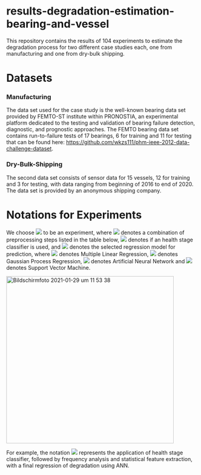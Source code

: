# results-degradation-estimation-bearing-and-vessel

This repository contains the results of 104 experiments to estimate the degradation process for two different case studies each, one from manufacturing and one from dry-bulk shipping.

# Datasets
### Manufacturing
The data set used for the case study is the well-known bearing data set provided by FEMTO-ST institute within PRONOSTIA, an experimental platform dedicated to the testing and validation of bearing failure detection, diagnostic, and prognostic approaches.
The FEMTO bearing data set contains run-to-failure tests of 17 bearings, 6 for training and 11 for testing that can be found here: https://github.com/wkzs111/phm-ieee-2012-data-challenge-dataset. 


### Dry-Bulk-Shipping
The second data set consists of sensor data for 15 vessels, 12 for training and 3 for testing, with data ranging from beginning of 2016 to end of 2020. The data set is provided by an anonymous shipping company. 

# Notations for Experiments
We choose <img src="https://render.githubusercontent.com/render/math?math=Z_{i,j}">  to be an experiment, where <img src="https://render.githubusercontent.com/render/math?math=$Z\in\{A,\dots,M\}$"> denotes a combination of preprocessing steps listed in the table below, <img src="https://render.githubusercontent.com/render/math?math=$i\in\{\mathrm{true,false}\}$"> denotes if an health stage classifier is used, and <img src="https://render.githubusercontent.com/render/math?math=$j\in\{\text{MLR, GPR, ANN, SVR}\}$"> denotes the selected regression model for prediction, where <img src="https://render.githubusercontent.com/render/math?math=\text{MLR}$"> denotes Multiple Linear Regression, <img src="https://render.githubusercontent.com/render/math?math=\text{GPR}$"> denotes Gaussian Process Regression, <img src="https://render.githubusercontent.com/render/math?math=\text{ANN}$"> denotes Artificial Neural Network and <img src="https://render.githubusercontent.com/render/math?math=\text{SVR}$"> denotes Support Vector Machine.


<img width="442" alt="Bildschirmfoto 2021-01-29 um 11 53 38" src="https://user-images.githubusercontent.com/35696618/106266420-b0d69980-6228-11eb-9a6f-d4917cff2610.png">


For example, the notation <img src="https://render.githubusercontent.com/render/math?math=$E_{\mathrm{true},\mathrm{ANN}}$ "> represents the application of health stage classifier, followed by frequency analysis and statistical feature extraction, with a final regression of degradation using ANN. 



